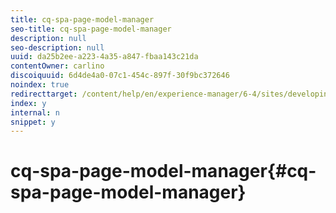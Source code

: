 ```yaml
---
title: cq-spa-page-model-manager
seo-title: cq-spa-page-model-manager
description: null
seo-description: null
uuid: da25b2ee-a223-4a35-a847-fbaa143c21da
contentOwner: carlino
discoiquuid: 6d4de4a0-07c1-454c-897f-30f9bc372646
noindex: true
redirecttarget: /content/help/en/experience-manager/6-4/sites/developing/using/reference-materials
index: y
internal: n
snippet: y
---
```


# cq-spa-page-model-manager{#cq-spa-page-model-manager}

